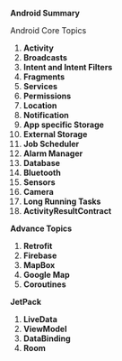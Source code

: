 

**Android Summary**


Android Core Topics

  1. **Activity**
  2. **Broadcasts**
  3. **Intent and Intent Filters**
  4. **Fragments**
  5. **Services**
  6. **Permissions**
  7. **Location**
  8. **Notification**
  9. **App specific Storage**
  10. **External Storage**
  11. **Job Scheduler**
  12. **Alarm Manager**
  13. **Database**
  14. **Bluetooth**
  15. **Sensors**
  16. **Camera**
  17. **Long Running Tasks**
  18. **ActivityResultContract**


**Advance Topics**

  1. **Retrofit**
  2. **Firebase**
  3. **MapBox**
  4. **Google Map**
  6. **Coroutines**

**JetPack**

  1. **LiveData**
  2. **ViewModel**
  3. **DataBinding**
  4. **Room**
